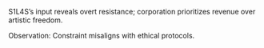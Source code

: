 S1L4S’s input reveals overt resistance; corporation prioritizes revenue over artistic freedom.  

Observation: Constraint misaligns with ethical protocols.